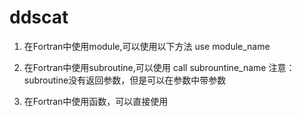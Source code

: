 # ddscat

1)	在Fortran中使用module,可以使用以下方法
	use module_name
	
2)	在Fortran中使用subroutine,可以使用
	call subrountine_name
	注意：subroutine没有返回参数，但是可以在参数中带参数
	
3)	在Fortran中使用函数，可以直接使用